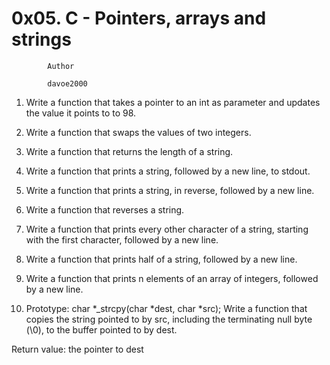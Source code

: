 #                     0x05. C - Pointers, arrays and strings


			Author

			davoe2000

1.  Write a function that takes a pointer to an int as parameter and updates the value it points to to 98.

2.  Write a function that swaps the values of two integers.

3.  Write a function that returns the length of a string.

4.  Write a function that prints a string, followed by a new line, to stdout.

5.  Write a function that prints a string, in reverse, followed by a new line.

6.  Write a function that reverses a string.

7.  Write a function that prints every other character of a string, starting with the first character, followed by a new line.

8.  Write a function that prints half of a string, followed by a new line.

9.  Write a function that prints n elements of an array of integers, followed by a new line.

10.  Prototype: char *_strcpy(char *dest, char *src);
Write a function that copies the string pointed to by src, including the terminating null byte (\0), to the buffer pointed to by dest.

Return value: the pointer to dest
